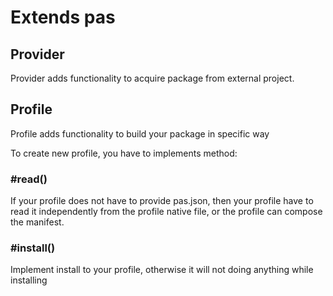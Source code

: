 # Extends pas 

## Provider

Provider adds functionality to acquire package from external project.

## Profile

Profile adds functionality to build your package in specific way

To create new profile, you have to implements method:

### #read()

If your profile does not have to provide pas.json, then your profile have to
read it independently from the profile native file, or the profile can compose the manifest.

### #install()

Implement install to your profile, otherwise it will not doing anything while installing

